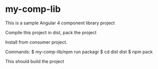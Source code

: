# my-comp-lib

This is a sample Angular 4 component library project

Compile this project 
in dist, pack the project

Install from consumer project.

Commands:
$ my-comp-lib/npm run packagr
$ cd dist
  dist $ npm pack

This should build the project
